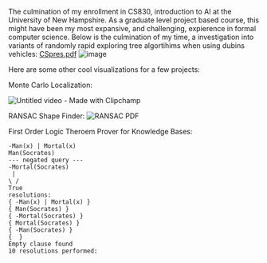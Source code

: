 The culmination of my enrollment in CS830, introduction to AI at the University of New Hampshire. As a graduate level project based course, this might have been my most expansive, and challenging, expierence in formal computer science.
Below is the culmination of my time, a investigation into variants of randomly rapid exploring tree algortihims when using dubins vehicles:
[CSpres.pdf](https://github.com/user-attachments/files/17023205/CSpres.pdf)
![image](https://github.com/user-attachments/assets/cd05f3f7-1342-47c4-8556-ada8f83fc1df)

Here are some other cool visualizations for a few projects:

Monte Carlo Localization:

![Untitled video - Made with Clipchamp](https://github.com/user-attachments/assets/e08f925f-cdd7-4600-a349-6b8c6659e0ef)





RANSAC Shape Finder:
![RANSAC PDF](https://github.com/user-attachments/assets/3fd2318f-26a6-49b0-8562-072452d852b0)

First Order Logic Theroem Prover for Knowledge Bases:
```
-Man(x) | Mortal(x)
Man(Socrates)
--- negated query ---
-Mortal(Socrates)
 |
\ /
True
resolutions:
{ -Man(x) | Mortal(x) }
{ Man(Socrates) }
{ -Mortal(Socrates) }
{ Mortal(Socrates) }
{ -Man(Socrates) }
{  }
Empty clause found
10 resolutions performed:
```
